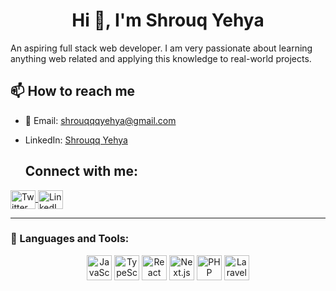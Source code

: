 <h1 align="center">Hi 👋, I'm Shrouq Yehya</h1> 

 An aspiring full stack web developer. I am very passionate about learning anything web related and applying this knowledge to real-world projects.



## 📫 How to reach me
- 📧 Email: shrouqqqyehya@gmail.com
- LinkedIn: [Shrouqq Yehya](https://www.linkedin.com/in/shrouqq-yehya-54a7a82a7?utm_source=share&utm_campaign=share_via&utm_content=profile&utm_medium=android_app)



  ## Connect with me:

<p align="left">
  <a href="https://x.com/ShrouqqY88183" target="blank">
    <img align="center" src="https://raw.githubusercontent.com/rahuldkjain/github-profile-readme-generator/master/src/images/icons/Social/twitter.svg" alt="Twitter" height="30" width="40" />
  </a>
  <a href="https://www.linkedin.com/in/shrouqq-yehya-54a7a82a7" target="blank">
    <img align="center" src="https://raw.githubusercontent.com/rahuldkjain/github-profile-readme-generator/master/src/images/icons/Social/linked-in-alt.svg" alt="LinkedIn" height="30" width="40" />
  </a>
</p>

---

### 🚀 Languages and Tools:

<p align="center">
  <!-- JavaScript -->
  <img src="https://cdn.jsdelivr.net/gh/devicons/devicon/icons/javascript/javascript-original.svg" alt="JavaScript" width="40" height="40"/>

  <!-- TypeScript -->
  <img src="https://cdn.jsdelivr.net/gh/devicons/devicon/icons/typescript/typescript-original.svg" alt="TypeScript" width="40" height="40"/>

  <!-- React -->
  <img src="https://cdn.jsdelivr.net/gh/devicons/devicon/icons/react/react-original.svg" alt="React" width="40" height="40"/>

  <!-- Next.js -->
  <img src="https://cdn.jsdelivr.net/gh/devicons/devicon/icons/nextjs/nextjs-original.svg" alt="Next.js" width="40" height="40"/>

  <!-- PHP -->
  <img src="https://cdn.jsdelivr.net/gh/devicons/devicon/icons/php/php-original.svg" alt="PHP" width="40" height="40"/>

  <!-- Laravel -->
  <img src="https://upload.wikimedia.org/wikipedia/commons/9/9a/Laravel.svg" alt="Laravel" width="40" height="40"/>
</p>
